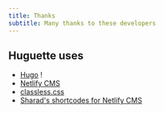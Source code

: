 ```yaml
---
title: Thanks
subtitle: Many thanks to these developers
---
```

## Huguette uses
- [Hugo](https://gohugo.io) !
- [Netlify CMS](https://www.netlifycms.org/)
- [classless.css](https://classless.de/)
- [Sharad's shortcodes for Netlify CMS](https://github.com/sharadcodes/hugo-shortcodes-netlify-cms)
